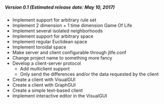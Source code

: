 ##### Version 0.1 (Estimated release date: May 10, 2017)
* Implement support for arbitrary rule set
* Implement 2 dimension + 1 time dimension Game Of Life
* Implement several isolated neighborhoods
* Implement support for arbitrary space
* Implement regular Euclidean space
* Implement toroidal space
* Make server and client configurable through jlife.conf
* Change project name to something more fancy
* Develop a client-server protocol
    * Add multiclient support
    * Only send the differences and/or the data requested
    by the client
* Create a client with VisualGUI
* Create a client with GraphGUI
* Create a simple text-based client
* Implement interactive editor in the VisualGUI